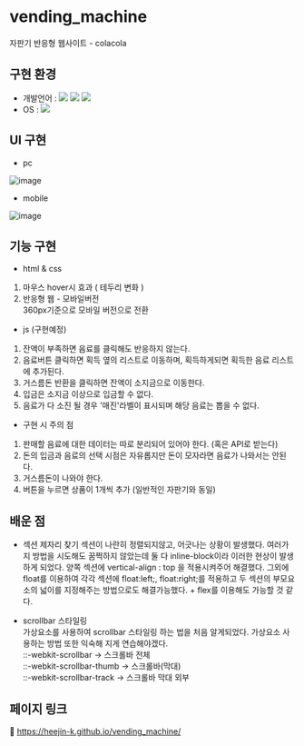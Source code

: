 # vending_machine

자판기 반응형 웹사이트 - colacola

## 구현 환경

- 개발언어 :
  <img src="https://img.shields.io/badge/HTML5-E34F26?style=flat-square&logo=HTML5&logoColor=white"/></a> <img src="https://img.shields.io/badge/CSS3-1572B6?style=flat-square&logo=CSS3&logoColor=white"/></a>
  <img src="https://img.shields.io/badge/JavaScript-F7DF1E?style=flat-square&logo=JavaScript&logoColor=black"/></a>
- OS :
  <img src="https://img.shields.io/badge/Window-0078D6?style=flat-square&logo=Windows&logoColor=white"/></a>

## UI 구현

- pc

![image](https://user-images.githubusercontent.com/54096506/165288496-f7e90bb5-45b7-4ea5-96e7-af6e1f3b52a8.png)

- mobile

![image](https://user-images.githubusercontent.com/54096506/165288624-7f93a8dc-952a-4c36-8341-a1ec7bd5334b.png)

## 기능 구현

- html & css

1. 마우스 hover시 효과 ( 테두리 변화 )
2. 반응형 웹 - 모바일버전 <br> 360px기준으로 모바일 버전으로 전환

- js (구현예정)

1. 잔액이 부족하면 음료를 클릭해도 반응하지 않는다.
2. 음료버튼 클릭하면 획득 옆의 리스트로 이동하며, 획득하게되면 획득한 음료 리스트에 추가된다.
3. 거스름돈 반환을 클릭하면 잔액이 소지금으로 이동한다.
4. 입금은 소지금 이상으로 입금할 수 없다.
5. 음료가 다 소진 될 경우 '매진'라벨이 표시되며 해당 음료는 뽑을 수 없다.

- 구현 시 주의 점

1. 판매할 음료에 대한 데이터는 따로 분리되어 있어야 한다. (혹은 API로 받는다)
2. 돈의 입금과 음료의 선택 시점은 자유롭지만 돈이 모자라면 음료가 나와서는 안된다.
3. 거스름돈이 나와야 한다.
4. 버튼을 누르면 상품이 1개씩 추가 (일반적인 자판기와 동일)

## 배운 점

- 섹션 제자리 찾기
  섹션이 나란히 정렬되지않고, 어긋나는 상황이 발생했다. 여러가지 방법을 시도해도 꿈쩍하지 않았는데 둘 다 inline-block이라 이러한 현상이 발생하게 되었다.
  양쪽 섹션에 vertical-align : top 을 적용시켜주어 해결했다. 그외에 float를 이용하여 각각 섹션에 float:left;, float:right;를 적용하고 두 섹션의 부모요소의 넓이를 지정해주는 방법으로도 해결가능했다. + flex를 이용해도 가능할 것 같다.

- scrollbar 스타일링 <br>
  가상요소를 사용하여 scrollbar 스타일링 하는 법을 처음 알게되었다. 가상요소 사용하는 방법 또한 익숙해 지게 연습해야겠다.<br>
  ::-webkit-scrollbar -> 스크롤바 전체 <br>
  ::-webkit-scrollbar-thumb -> 스크롤바(막대)<br>
  ::-webkit-scrollbar-track -> 스크롤바 막대 외부<br>

## 페이지 링크

🔗 https://heejin-k.github.io/vending_machine/
